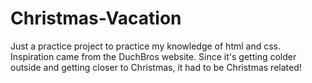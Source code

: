 # Christmas-Vacation

Just a practice project to practice my knowledge of html and css. Inspiration came from the DuchBros website. Since it's getting colder outside and getting closer to Christmas, it had to be Christmas related!
